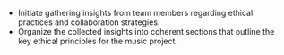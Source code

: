 - Initiate gathering insights from team members regarding ethical practices and collaboration strategies.
- Organize the collected insights into coherent sections that outline the key ethical principles for the music project.